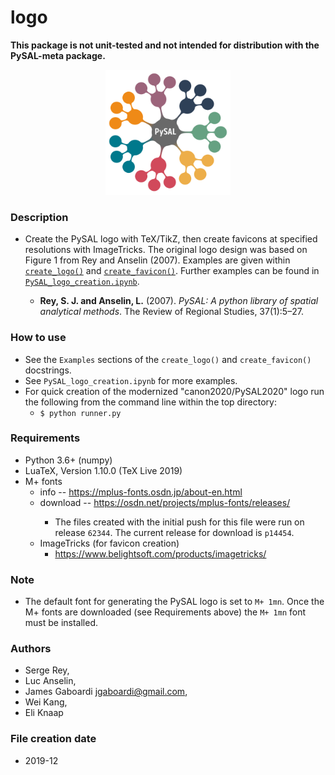 # logo

**This package is not unit-tested and not intended for distribution with the PySAL-meta package.**

<p align="center">
<img src="pysal_logo_light.png" width="200" height="200" />
</p>

### Description
  * Create the PySAL logo with TeX/TikZ, then create favicons at specified resolutions with ImageTricks. The original logo design was based on Figure 1 from Rey and Anselin (2007). Examples are given within [`create_logo()`](https://github.com/pysal/logo/blob/master/logo/create_pysal_logo.py#L53) and [`create_favicon()`](https://github.com/pysal/logo/blob/5616bf4d4fd45f9d08f16ddb87af306411001c34/logo/create_pysal_logo.py#L212). Further examples can be found in [`PySAL_logo_creation.ipynb`](https://github.com/pysal/logo/blob/master/PySAL_logo_creation.ipynb).
  
    * **Rey, S. J. and Anselin, L.** (2007). *PySAL: A python library of spatial analytical methods*. The Review of Regional Studies, 37(1):5–27.
    
### How to use
 * See the `Examples` sections of the `create_logo()` and `create_favicon()` docstrings.
 * See `PySAL_logo_creation.ipynb` for more examples.
 * For quick creation of the modernized "canon2020/PySAL2020" logo
 run the following from the command line within the top directory:
     * `$ python runner.py`

### Requirements
 * Python 3.6+ (numpy)
 * LuaTeX, Version 1.10.0 (TeX Live 2019)
 * M+ fonts
   * info -- https://mplus-fonts.osdn.jp/about-en.html
   * download -- https://osdn.net/projects/mplus-fonts/releases/<RELEASE>
     * The files created with the initial push for this file were run on release `62344`. The current release for download is `p14454`.
    * ImageTricks (for favicon creation)
        * https://www.belightsoft.com/products/imagetricks/

### Note
 * The default font for generating the PySAL logo is set to `M+ 1mn`. Once the M+ fonts are downloaded (see Requirements above) the `M+ 1mn` font must be installed.

### Authors
 * Serge Rey,
 * Luc Anselin,
 * James Gaboardi <jgaboardi@gmail.com>,
 * Wei Kang,
 * Eli Knaap

### File creation date
 * 2019-12
